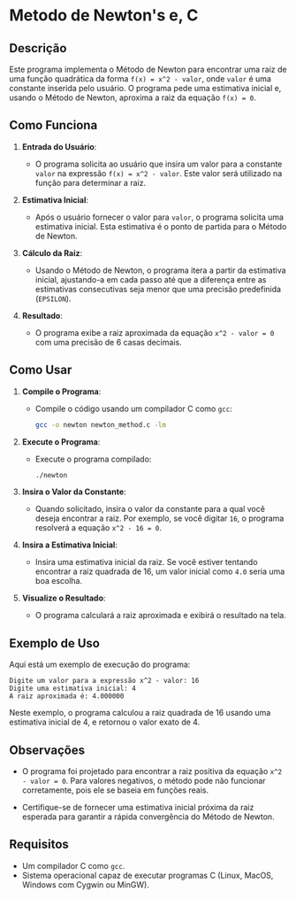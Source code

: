 
# Metodo de Newton's e, C

## Descrição

Este programa implementa o Método de Newton para encontrar uma raiz de uma função quadrática da forma `f(x) = x^2 - valor`, onde `valor` é uma constante inserida pelo usuário. O programa pede uma estimativa inicial e, usando o Método de Newton, aproxima a raiz da equação `f(x) = 0`.

## Como Funciona

1. **Entrada do Usuário**:
   - O programa solicita ao usuário que insira um valor para a constante `valor` na expressão `f(x) = x^2 - valor`. Este valor será utilizado na função para determinar a raiz.

2. **Estimativa Inicial**:
   - Após o usuário fornecer o valor para `valor`, o programa solicita uma estimativa inicial. Esta estimativa é o ponto de partida para o Método de Newton.

3. **Cálculo da Raiz**:
   - Usando o Método de Newton, o programa itera a partir da estimativa inicial, ajustando-a em cada passo até que a diferença entre as estimativas consecutivas seja menor que uma precisão predefinida (`EPSILON`).

4. **Resultado**:
   - O programa exibe a raiz aproximada da equação `x^2 - valor = 0` com uma precisão de 6 casas decimais.

## Como Usar

1. **Compile o Programa**:
   - Compile o código usando um compilador C como `gcc`:
     ```bash
     gcc -o newton newton_method.c -lm
     ```

2. **Execute o Programa**:
   - Execute o programa compilado:
     ```bash
     ./newton
     ```

3. **Insira o Valor da Constante**:
   - Quando solicitado, insira o valor da constante para a qual você deseja encontrar a raiz. Por exemplo, se você digitar `16`, o programa resolverá a equação `x^2 - 16 = 0`.

4. **Insira a Estimativa Inicial**:
   - Insira uma estimativa inicial da raiz. Se você estiver tentando encontrar a raiz quadrada de 16, um valor inicial como `4.0` seria uma boa escolha.

5. **Visualize o Resultado**:
   - O programa calculará a raiz aproximada e exibirá o resultado na tela.

## Exemplo de Uso

Aqui está um exemplo de execução do programa:

```plaintext
Digite um valor para a expressão x^2 - valor: 16
Digite uma estimativa inicial: 4
A raiz aproximada é: 4.000000
```

Neste exemplo, o programa calculou a raiz quadrada de 16 usando uma estimativa inicial de 4, e retornou o valor exato de 4.

## Observações

- O programa foi projetado para encontrar a raiz positiva da equação `x^2 - valor = 0`. Para valores negativos, o método pode não funcionar corretamente, pois ele se baseia em funções reais.

- Certifique-se de fornecer uma estimativa inicial próxima da raiz esperada para garantir a rápida convergência do Método de Newton.

## Requisitos

- Um compilador C como `gcc`.
- Sistema operacional capaz de executar programas C (Linux, MacOS, Windows com Cygwin ou MinGW).
